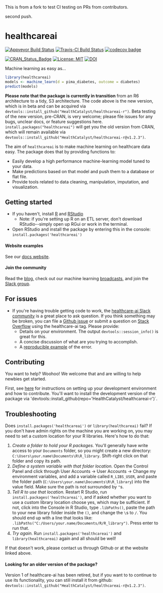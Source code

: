 This is from a fork to test CI testing on PRs from contributors.

second push.

# healthcareai

[![Appveyor Build Status](https://ci.appveyor.com/api/projects/status/0xrpe233o9a16l4l/branch/master?svg=true)](https://ci.appveyor.com/project/CatalystAdmin/healthcareai-r/) 
[![Travis-CI Build Status](https://travis-ci.org/HealthCatalyst/healthcareai-r.svg?branch=master)](https://travis-ci.org/HealthCatalyst/healthcareai-r) 
[![codecov badge](https://codecov.io/gh/HealthCatalyst/healthcareai-r/branch/master/graph/badge.svg)](https://codecov.io/gh/HealthCatalyst/healthcareai-r) 

[![CRAN_Status_Badge](http://www.r-pkg.org/badges/version-last-release/healthcareai)](https://cran.r-project.org/package=healthcareai)
[![License: MIT](https://img.shields.io/badge/License-MIT-blue.svg)](https://github.com/HealthCatalystSLC/healthcareai-r/blob/master/LICENSE)
[![DOI](https://zenodo.org/badge/DOI/10.5281/zenodo.999334.svg)](https://doi.org/10.5281/zenodo.999334)

Machine learning as easy as...

```r
library(healthcareai)
models <- machine_learn(d = pima_diabetes, outcome = diabetes)
predict(models)
```

**Please note that the package is currently in transition** from an R6 architecture to a tidy, S3 architecture. The code above is the new version, which is in beta and can be acquired via `devtools::install_github("HealthCatalyst/healthcareai-r")`. Beta testing of the new version, pre-CRAN, is very welcome; please file issues for any bugs, unclear docs, or feature suggestions here. `install.packages("healthcareai")` will get you the old version from CRAN, which will remain available via `devtools::install_github("HealthCatalyst/healthcareai-r@v1.2.3")`.


The aim of `healthcareai` is to make machine learning on healthcare data easy. The package does that by providing functions to:

- Easily develop a high performance machine-learning model tuned to your data. 
- Make predictions based on that model and push them to a database or flat file.
-  Provide tools related to data cleaning, manipulation, imputation, and visualization.

## Getting started

- If you haven't, install [R](https://CRAN.r-project.org/) and [RStudio](https://www.rstudio.com/products/rstudio/download)
    + Note: if you're setting up R on an ETL server, don't download RStudio--simply open up RGui or work in the terminal.
- Open RStudio and install the package by entering this in the console: `install.packages('healthcareai')`

#### Website examples

See our [docs website](http://healthcareai-r.readthedocs.io).

#### Join the community

Read the [blog](http://healthcare.ai/blog/), check out our machine learning [broadcasts](https://www.youtube.com/channel/UCGZUobs_x712KbcL6RSzfnQ), and join the [Slack group](https://healthcare-ai.slack.com/).

## For issues

- If you're having trouble getting code to work, the [healthcare-ai Slack community](https://healthcare-ai.slack.com/) is a great place to ask question. If you think something may be broken, you can file a [Github issue](https://github.com/HealthCatalyst/healthcareai-r/issues) or submit a question on [Stack Overflow](http://stackoverflow.com/) using the healthcare-ai tag. Please provide:
  + Details on your environment. The output `devtools::session_info()` is great for this.
  + A concise discussion of what are you trying to accomplish.
  + A [reproducible example](https://github.com/tidyverse/reprex) of the error.

## Contributing

You want to help? Woohoo! We welcome that and are willing to help newbies get started.

First, see [here](CONTRIBUTING.md) for instructions on setting up your development environment and how to contribute. You'll want to install the development version of the package via 'devtools::install_github(repo='HealthCatalyst/healthcareai-r')`.

## Troubleshooting

Does `install.packages('healthcareai')` or `library(healthcareai)` fail? If you don't have admin rights on the machine you are working on, you may need to set a custom location for your R libraries. Here's how to do that:

1. *Create a folder to hold your R packages.* You'll generally have write access to your `Documents` folder, so you might create a new directory: `C:\Users\your.name\Documents\R\R_library`. Shift-right click on that folder and copy its path.
2. *Define a system variable with that folder location.* Open the Control Panel and click through User Accounts -> User Accounts -> Change my environment variables, and add a variable called `R_LIBS_USER`, and paste the folder path (`C:\Users\your.name\Documents\R\R_library`) into the value field. Make sure the path is not surrounded by `"`s.
3. *Tell R to use that location.* Restart R Studio, run `install.packages('healthcareai')`, and if asked whether you want to use a custom library location choose yes, which may be sufficient. If not, click into the Console in R Studio, type `.libPaths()`, paste the path to your new library folder inside the `()`, and change the `\`s to `/`. You should end up with a line that looks like: `.libPaths("C:/Users/your.name/Documents/R/R_library")`. Press enter to run that.
4. *Try again.* Run `install.packages('healthcareai')` and `library(healthcareai)` again and all should be well! 

If that doesn't work, please contact us through Github or at the website linked above.

#### Looking for an older version of the package? 

Version 1 of healthcare-ai has been retired, but if you want to to continue to use its functionality, you can still install it from github: `devtools::install_github("HealthCatalyst/healthcareai-r@v1.2.3")`.
